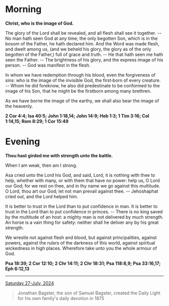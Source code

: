 # Morning

**Christ, who is the image of God.**
 
The glory of the Lord shall be revealed, and all flesh shall see it together. -- No man hath seen God at any time; the only begotten Son, which is in the bosom of the Father, he hath declared him. And the Word was made flesh, and dwelt among us, (and we beheld his glory, the glory as of the only begotten of the Father,) full of grace and truth. -- He that hath seen me hath seen the Father. -- The brightness of his glory, and the express image of his person. -- God was manifest in the flesh.
 
In whom we have redemption through his blood, even the forgiveness of sins: who is the image of the invisible God, the first‑born of every creature. -- Whom he did foreknow, he also did predestinate to be conformed to the image of his Son, that he might be the firstborn among many brethren.
 
As we have borne the image of the earthy, we shall also bear the image of the heavenly.  

**2 Cor 4:4; Isa 40:5; John 1:18,14; John 14:9; Heb 1:3; 1 Tim 3:16; Col 1:14,15; Rom 8:29; 1 Cor 15:49**

# Evening

**Thou hast girded me with strength unto the battle.**
 
When I am weak, then am I strong.
 
Asa cried unto the Lord his God, and said, Lord, it is nothing with thee to help, whether with many, or with them that have no power: help us, O Lord our God; for we rest on thee, and in thy name we go against this multitude. O Lord, thou art our God; let not man prevail against thee. -- Jehoshaphat cried out, and the Lord helped him.
 
It is better to trust in the Lord than to put confidence in man. It is better to trust in the Lord than to put confidence in princes. -- There is no king saved by the multitude of an host: a mighty man is not delivered by much strength. An horse is a vain thing for safety: neither shall he deliver any by his great strength.
 
We wrestle not against flesh and blood, but against principalities, against powers, against the rulers of the darkness of this world, against spiritual wickedness in high places. Wherefore take unto you the whole armour of God.  

**Psa 18:39; 2 Cor 12:10; 2 Chr 14:11; 2 Chr 18:31; Psa 118:8,9; Psa 33:16,17; Eph 6:12,13**

---

[Saturday 27-July, 2024](https://t.me/s/daily_light)

> Jonathan Bagster, the son of Samuel Bagster, created the Daily Light for his own family's daily devotion in 1875

